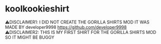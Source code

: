 # koolkookieshirt
⚠️DISCLAIMER1: I DID NOT CREATE THE GORILLA SHIRTS MOD IT WAS MADE BY developer9998 https://github.com/developer9998
⚠️DISCLAIMER2: THIS IS MY FIRST SHIRT FOR THE GORILLA SHIRTS MOD SO IT MIGHT BE BUGGY

